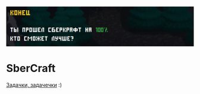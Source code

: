 ![Сбер возьми на работу!](SberCraft.png)

# SberCraft

[Задачки, задачечки](https://vk.com/away.php?to=https%3A%2F%2Fsber.geecko.ru%2Fuser%2F8103%2Fresult%3Futm_source%3Dsocial&el=snippet) :)
